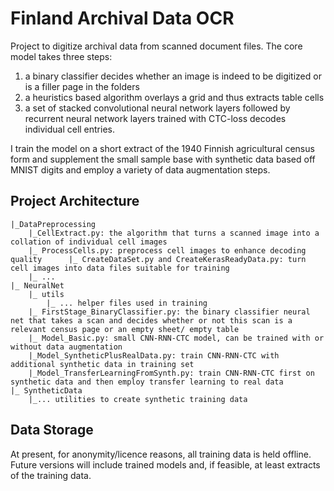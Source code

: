 # Finland Archival Data OCR
Project to digitize archival data from scanned document files. The core model takes three steps:
1) a binary classifier decides whether an image is indeed to be digitized or is a filler page in the folders
2) a heuristics based algorithm overlays a grid and thus extracts table cells
3) a set of stacked convolutional neural network layers followed by recurrent neural network layers  trained with CTC-loss decodes individual cell entries.

I train the model on a short extract of the 1940 Finnish agricultural census form and supplement the small sample base with synthetic data based off MNIST digits and employ a variety of data augmentation steps.

## Project Architecture
	|_DataPreprocessing
		|_CellExtract.py: the algorithm that turns a scanned image into a collation of individual cell images
		|_ ProcessCells.py: preprocess cell images to enhance decoding quality		|_ CreateDataSet.py and CreateKerasReadyData.py: turn cell images into data files suitable for training
		|_ ...
	|_ NeuralNet
		|_ utils
			|_ ... helper files used in training
		|_ FirstStage_BinaryClassifier.py: the binary classifier neural net that takes a scan and decides whether or not this scan is a relevant census page or an empty sheet/ empty table
		|_ Model_Basic.py: small CNN-RNN-CTC model, can be trained with or without data augmentation
		|_Model_SyntheticPlusRealData.py: train CNN-RNN-CTC with additional synthetic data in training set
		|_Model_TransferLearningFromSynth.py: train CNN-RNN-CTC first on synthetic data and then employ transfer learning to real data
	|_ SyntheticData
		|_... utilities to create synthetic training data

## Data Storage
At present, for anonymity/licence reasons, all training data is held offline. Future versions will include trained models and, if feasible, at least extracts of the training data.

